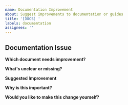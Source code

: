 ```yaml
---
name: Documentation Improvement
about: Suggest improvements to documentation or guides
title: '[DOCS] '
labels: documentation
assignees: ''
---
```


## Documentation Issue

**Which document needs improvement?**
<!-- e.g., README.md, CONTRIBUTING.md, a specific recipe -->


**What's unclear or missing?**


**Suggested Improvement**
<!-- How would you improve it? -->


**Why is this important?**
<!-- How would this help other users? -->


**Would you like to make this change yourself?**
<!-- Yes / No / Need help -->
